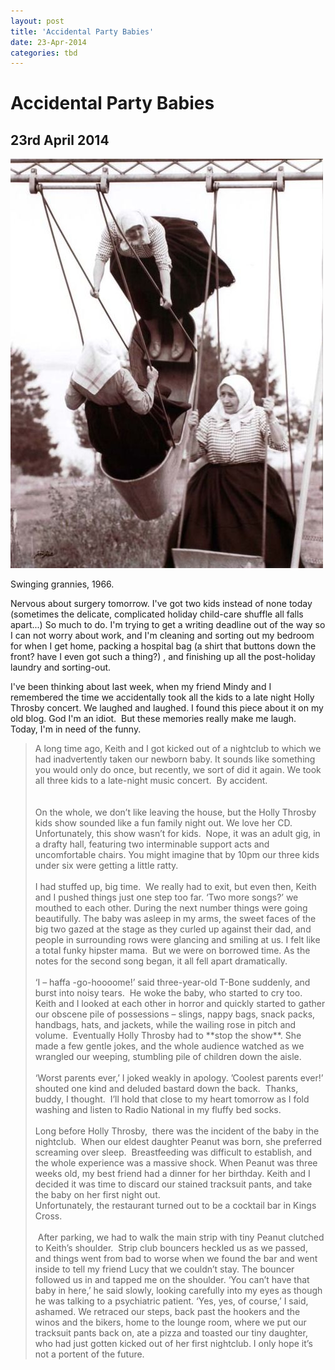 ```yaml
---
layout: post
title: 'Accidental Party Babies'
date: 23-Apr-2014
categories: tbd
---
```


# Accidental Party Babies

## 23rd April 2014

<img class="photo-horiz" src="/images/2014/04/eff160cc1abcaede4af1832674729b80.jpg" />

<p <a href="http://realityayslum.tumblr.com/post/9359720450/jiru-jiri-swinging-grannies-1966">Swinging grannies,   1966. </a></p>

Nervous about surgery tomorrow. I've got two kids instead of none today (sometimes the delicate,   complicated holiday child-care shuffle all falls apart...) So much to do. I'm trying to get a writing deadline out of the way so I can not worry about work,   and I'm cleaning and sorting out my bedroom for when I get home, packing a hospital bag (a shirt that buttons down the front? have I even got such a thing?) , and finishing up all the post-holiday laundry and sorting-out.

I've been thinking about last week, when my friend Mindy and I remembered the time we accidentally took all the kids to a late night Holly Throsby concert. We laughed and laughed. I found this piece about it on my old blog. God I'm an idiot.  But these memories really make me laugh. Today, I'm in need of the funny.

<blockquote>

<div>A long time ago, Keith and I got kicked out of a nightclub to which we had inadvertently taken our newborn baby. It sounds like something you would only do once, but recently, we sort of did it again. We took all three kids to a late-night music concert.  By accident.</div>

<div><code> </code></div>

<div></div>

<br />

<div>On the whole, we don’t like leaving the house, but the Holly Throsby kids show sounded like a fun family night out. We love her CD. Unfortunately, this show wasn’t for kids.  Nope, it was an adult gig, in a drafty hall, featuring two interminable support acts and uncomfortable chairs. You might imagine that by 10pm our three kids under six were getting a little ratty.</div>

<div></div>

<br />

<div>I had stuffed up, big time.  We really had to exit, but even then, Keith and I pushed things just one step too far. ‘Two more songs?’ we mouthed to each other. During the next number things were going beautifully. The baby was asleep in my arms, the sweet faces of the big two gazed at the stage as they curled up against their dad, and people in surrounding rows were glancing and smiling at us. I felt like a total funky hipster mama.  But we were on borrowed time. As the notes for the second song began, it all fell apart dramatically.</div>

<div></div>

<br />

<div>‘I – haffa -go-hoooome!’ said three-year-old T-Bone suddenly, and burst into noisy tears.  He woke the baby, who started to cry too. Keith and I looked at each other in horror and quickly started to gather our obscene pile of possessions – slings, nappy bags, snack packs, handbags, hats, and jackets, while the wailing rose in pitch and volume.  Eventually Holly Throsby had to **stop the show**. She made a few gentle jokes, and the whole audience watched as we wrangled our weeping, stumbling pile of children down the aisle.</div>

<div></div>

<br />

<div>‘Worst parents ever,’ I joked weakly in apology. ’Coolest parents ever!’ shouted one kind and deluded bastard down the back.  Thanks, buddy, I thought.  I’ll hold that close to my heart tomorrow as I fold washing and listen to Radio National in my fluffy bed socks.</div>

<div></div>

<br />

<div>Long before Holly Throsby,  there was the incident of the baby in the nightclub.  When our eldest daughter Peanut was born, she preferred screaming over sleep.  Breastfeeding was difficult to establish, and the whole experience was a massive shock. When Peanut was three weeks old, my best friend had a dinner for her birthday. Keith and I decided it was time to discard our stained tracksuit pants, and take the baby on her first night out.</div>

<div>Unfortunately, the restaurant turned out to be a cocktail bar in Kings Cross.</div>

<div></div>

<br />

<div> After parking, we had to walk the main strip with tiny Peanut clutched to Keith’s shoulder.  Strip club bouncers heckled us as we passed, and things went from bad to worse when we found the bar and went inside to tell my friend Lucy that we couldn’t stay. The bouncer followed us in and tapped me on the shoulder. ‘You can’t have that baby in here,’ he said slowly, looking carefully into my eyes as though he was talking to a psychiatric patient. ‘Yes, yes, of course,’ I said, ashamed. We retraced our steps, back past the hookers and the winos and the bikers, home to the lounge room, where we put our tracksuit pants back on, ate a pizza and toasted our tiny daughter, who had just gotten kicked out of her first nightclub. I only hope it’s not a portent of the future.</div></blockquote>

<div></div>

<div></div>
